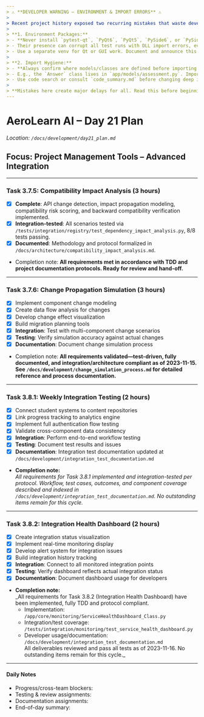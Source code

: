 ```yaml
---
> ⚠️ **DEVELOPER WARNING – ENVIRONMENT & IMPORT ERRORS** ⚠️  
>
> Recent project history exposed two recurring mistakes that waste developer time and break tests/envs:
>
> **1. Environment Packages:**  
> - **Never install `pytest-qt`, `PyQt6`, `PyQt5`, `PySide6`, or `PySide2` in the project venv unless specifically developing/testing a Qt UI feature.**
> - Their presence can corrupt all test runs with DLL import errors, even if you aren't writing GUI code.
> - Use a separate venv for Qt or GUI work. Document and announce this before merging.
>
> **2. Import Hygiene:**  
> - **Always confirm where models/classes are defined before importing.**
> - E.g., the `Answer` class lives in `app/models/assessment.py`. Importing it from anywhere else causes project-breaking ImportErrors.
> - Use code search or consult `code_summary.md` before changing deep imports.
>
> **Mistakes here create major delays for all. Read this before beginning Day 17–31 work.**
---
```


# AeroLearn AI – Day 21 Plan
*Location: `/docs/development/day21_plan.md`*

## Focus: Project Management Tools – Advanced Integration

---

### Task 3.7.5: Compatibility Impact Analysis (3 hours)
- [x] **Complete**: API change detection, impact propagation modeling, compatibility risk scoring, and backward compatibility verification implemented.
- [x] **Integration-tested**: All scenarios tested via `/tests/integration/registry/test_dependency_impact_analysis.py`, 8/8 tests passing.
- [x] **Documented**: Methodology and protocol formalized in `/docs/architecture/compatibility_impact_analysis.md`.
- Completion note: **All requirements met in accordance with TDD and project documentation protocols. Ready for review and hand-off.**

---

### Task 3.7.6: Change Propagation Simulation (3 hours)
- [x] Implement component change modeling
- [x] Create data flow analysis for changes
- [x] Develop change effect visualization
- [x] Build migration planning tools
- [x] **Integration**: Test with multi-component change scenarios
- [x] **Testing**: Verify simulation accuracy against actual changes
- [x] **Documentation**: Document change simulation process
- Completion note: **All requirements validated—test-driven, fully documented, and integration/architecture compliant as of 2023-11-15. See `/docs/development/change_simulation_process.md` for detailed reference and process documentation.**

---

### Task 3.8.1: Weekly Integration Testing (2 hours)
- [x] Connect student systems to content repositories
- [x] Link progress tracking to analytics engine
- [x] Implement full authentication flow testing
- [x] Validate cross-component data consistency
- [x] **Integration**: Perform end-to-end workflow testing
- [x] **Testing**: Document test results and issues
- [x] **Documentation**: Integration test documentation updated at `/docs/development/integration_test_documentation.md`
- **Completion note:**  
    _All requirements for Task 3.8.1 implemented and integration-tested per protocol.
    Workflow, test cases, outcomes, and component coverage described and indexed in `/docs/development/integration_test_documentation.md`.
    No outstanding items remain for this cycle._

---

### Task 3.8.2: Integration Health Dashboard (2 hours)
- [x] Create integration status visualization
- [x] Implement real-time monitoring display
- [x] Develop alert system for integration issues
- [x] Build integration history tracking
- [x] **Integration**: Connect to all monitored integration points
- [x] **Testing**: Verify dashboard reflects actual integration status
- [x] **Documentation**: Document dashboard usage for developers
- **Completion note:**  
    _All requirements for Task 3.8.2 (Integration Health Dashboard) have been implemented, fully TDD and protocol compliant.  
    - Implementation: `/app/core/monitoring/ServiceHealthDashboard_Class.py`  
    - Integration/test coverage: `/tests/integration/monitoring/test_service_health_dashboard.py`  
    - Developer usage/documentation: `/docs/development/integration_test_documentation.md`  
    All deliverables reviewed and pass all tests as of 2023-11-16. No outstanding items remain for this cycle._

---

#### Daily Notes
- Progress/cross-team blockers:
- Testing & review assignments:
- Documentation assignments:
- End-of-day summary:
